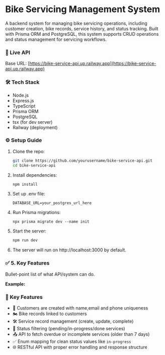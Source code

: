 # Bike Servicing Management System

A backend system for managing bike servicing operations, including customer creation, bike records, service history, and status tracking. Built with Prisma ORM and PostgreSQL, this system supports CRUD operations and status management for servicing workflows.

### 🔗 Live API
Base URL: [https://bike-service-api.up.railway.app](https://bike-service-api.up.railway.app)

### 🛠 Tech Stack

- Node.js
- Express.js
- TypeScript
- Prisma ORM
- PostgreSQL
- tsx (for dev server)
- Railway (deployment)

### ⚙️ Setup Guide

1. Clone the repo:
   ```bash
   git clone https://github.com/yourusername/bike-service-api.git
   cd bike-service-api
2. Install dependencies:
    ```bash
    npm install
3. Set up .env file:
    ```env
    DATABASE_URL=your_postgres_url_here
4. Run Prisma migrations:
    ```bassh
    npx prisma migrate dev --name init
5. Start the server:
    ```bash
    npm run dev
6. The server will run on http://localhost:3000 by default.




### ✅ 5. **Key Features**

Bullet-point list of what API/system can do.

**Example:**

### 🚀 Key Features

- 🧾 Customers are created with name,email and phone uniqueness
- 🏍 Bike records linked to customers
- 🛠 Service record management (create, update, complete)
- 📅 Status filtering (pending/in-progress/done services)
- 📤 API to fetch overdue or incomplete services (older than 7 days)
- ✅ Enum mapping for clean status values like `in-progress`
- 🌐 RESTful API with proper error handling and response structure
